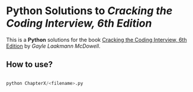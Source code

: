 # Python Solutions to _Cracking the Coding Interview, 6th Edition_

This is a **Python** solutions for the book [Cracking the Coding Interview, 6th Edition](https://www.careercup.com/book) by _Gayle Laakmann McDowell_.

## How to use?

```python

python ChapterX/<filename>.py
```
